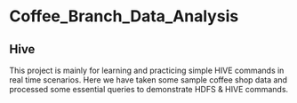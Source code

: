 # Coffee_Branch_Data_Analysis
## Hive

This project is mainly for learning and practicing simple HIVE commands in real time scenarios. Here we have taken some sample coffee shop data and processed some essential queries to demonstrate HDFS & HIVE commands.
